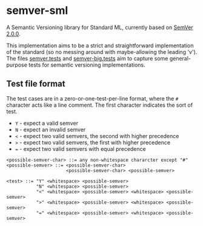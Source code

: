 semver-sml
==========

A Semantic Versioning library for Standard ML, currently based on
[SemVer 2.0.0](http://semver.org/spec/v2.0.0.html). 

This implementation aims to be a strict and straightforward
implementation of the standard (so no messing around with
maybe-allowing the leading 'v'). The files
[semver.tests](semver.tests) and [semver-big.tests](semver-big.tests)
aim to capture some general-purpose tests for semantic versioning
implementations.

Test file format
----------------

The test cases are in a zero-or-one-test-per-line format, where the
`#` character acts like a line comment. The first character indicates
the sort of test.

* `Y` - expect a valid semver
* `N` - expect an invalid semver
* `<` - expect two valid semvers, the second with higher precedence
* `>` - expect two valid semvers, the first with higher precedence
* `=` - expect two valid semvers with equal precedence

```
<possible-semver-char> ::= any non-whitespace chararcter except "#"
<possible-semver> ::= <possible-semver-char>
                      <possible-semver-char> <possible-semver>

<test> ::= "Y" <whitespace> <possible-semver>
           "N" <whitespace> <possible-semver>
           "<" <whitespace> <possible-semver> <whitespace> <possible-semver>
           ">" <whitespace> <possible-semver> <whitespace> <possible-semver>
           "=" <whitespace> <possible-semver> <whitespace> <possible-semver>
```
